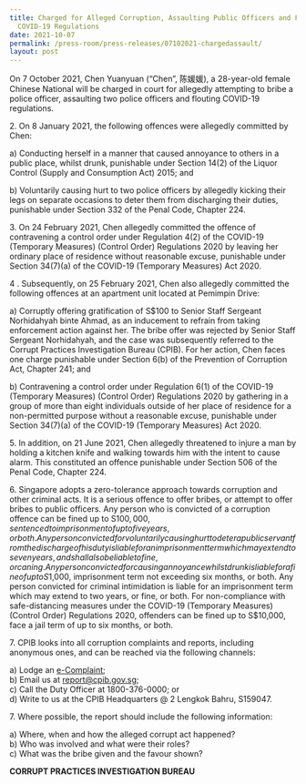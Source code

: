 ```yaml
---
title: Charged for Alleged Corruption, Assaulting Public Officers and Flouting
  COVID-19 Regulations
date: 2021-10-07
permalink: /press-room/press-releases/07102021-chargedassault/
layout: post
---
```

On 7 October 2021, Chen Yuanyuan (“Chen”, 陈媛媛), a 28-year-old female Chinese National will be charged in court for allegedly attempting to bribe a police officer, assaulting two police officers and flouting COVID-19 regulations.

2\.	On 8 January 2021, the following offences were allegedly committed by Chen:

a) Conducting herself in a manner that caused annoyance to others in a public place, whilst drunk, punishable under Section 14(2) of the Liquor Control (Supply and Consumption Act) 2015; and

b) Voluntarily causing hurt to two police officers by allegedly kicking their legs on separate occasions to deter them from discharging their duties, punishable under Section 332 of the Penal Code, Chapter 224.

 3\.	On 24 February 2021, Chen allegedly committed the offence of contravening a control order under Regulation 4(2) of the COVID-19 (Temporary Measures) (Control Order) Regulations 2020 by leaving her ordinary place of residence without reasonable excuse, punishable under Section 34(7)(a) of the COVID-19 (Temporary Measures) Act 2020.

4	\. Subsequently, on 25 February 2021, Chen also allegedly committed the following offences at an apartment unit located at Pemimpin Drive:

a) Corruptly offering gratification of S$100 to Senior Staff Sergeant Norhidahyah binte Ahmad, as an inducement to refrain from taking enforcement action against her. The bribe offer was rejected by Senior Staff Sergeant Norhidahyah, and the case was subsequently referred to the Corrupt Practices Investigation Bureau (CPIB). For her action, Chen faces one charge punishable under Section 6(b) of the Prevention of Corruption Act, Chapter 241; and

b) Contravening a control order under Regulation 6(1) of the COVID-19 (Temporary Measures) (Control Order) Regulations 2020 by gathering in a group of more than eight individuals outside of her place of residence for a non-permitted purpose without a reasonable excuse, punishable under Section 34(7)(a) of the COVID-19 (Temporary Measures) Act 2020.

5\.	 In addition, on 21 June 2021, Chen allegedly threatened to injure a man by holding a kitchen knife and walking towards him with the intent to cause alarm. This constituted an offence punishable under Section 506 of the Penal Code, Chapter 224.

6\. Singapore adopts a zero-tolerance approach towards corruption and other criminal acts. It is a serious offence to offer bribes, or attempt to offer bribes to public officers. Any person who is convicted of a corruption offence can be fined up to S$100,000, sentenced to imprisonment of up to five years, or both. Any person convicted for voluntarily causing hurt to deter a public servant from the discharge of his duty is liable for an imprisonment term which may extend to seven years, and shall also be liable to fine, or caning. Any person convicted for causing annoyance whilst drunk is liable for a fine of up to S$1,000, imprisonment term not exceeding six months, or both. Any person convicted for criminal intimidation is liable for an imprisonment term which may extend to two years, or fine, or both.  For non-compliance with safe-distancing measures under the COVID-19 (Temporary Measures) (Control Order) Regulations 2020, offenders can be fined up to S$10,000, face a jail term of up to six months, or both. 

7\. CPIB looks into all corruption complaints and reports, including anonymous ones, and can be reached via the following channels:

a) Lodge an [e-Complaint](/e-services/e-complaint-for-corrupt-conduct);<br>
b) Email us at <a href="mailto:report@cpib.gov.sg" class="spamspan">report@cpib.gov.sg</a>;<br>
c) Call the Duty Officer at 1800-376-0000; or<br>
d) Write to us at the CPIB Headquarters @ 2 Lengkok Bahru, S159047.

7\.        Where possible, the report should include the following information:

a) Where, when and how the alleged corrupt act happened?<br>
b) Who was involved and what were their roles?<br>
c) What was the bribe given and the favour shown?

**CORRUPT PRACTICES INVESTIGATION BUREAU**